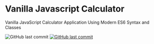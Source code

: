 # Vanilla Javascript Calculator
Vanilla JavaScript Calculator Application Using Modern ES6 Syntax and Classes

<img alt="GitHub last commit" src="https://img.shields.io/github/last-commit/mogrady-git/VanillaJavascriptCalculator">
<a href="https://mogrady-git.github.io/VanillaJavascriptCalculator/"><img alt="GitHub last commit" src="https://img.shields.io/badge/View%20Live%20Project-Launch%20Website-yellowgreen"><a/>



